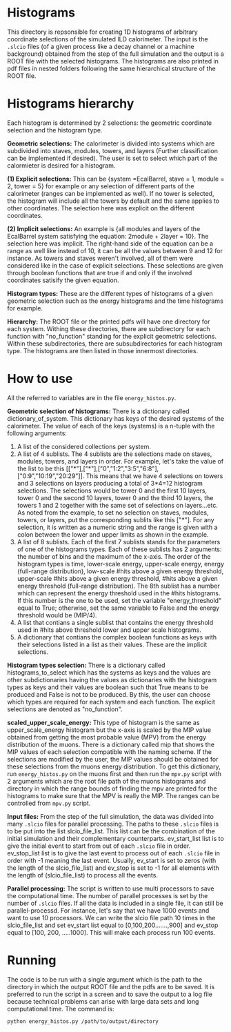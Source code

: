 Histograms
===========
This directory is repsonsible for creating 1D histograms of arbitrary coordinate selections of the simulated ILD calorimeter. The input is the ```.slcio``` files (of a given process like a decay channel or a machine background) obtained from the step of the full simulation and the output is a ROOT file with the selected histograms. The histograms are also printed in pdf files in nested folders following the same hierarchical structure of the ROOT file. 

Histograms hierarchy
============
Each histogram is determined by 2 selections: the geometric coordinate selection and the histogram type. 

__Geometric selections:__ The calorimeter is divided into systems which are subdivided into staves, modules, towers, and layers (Further classification can be implemented if desired). The user is set to select which part of the calormieter is desired for a histogram. 

__(1) Explicit selections:__ This can be {system =EcalBarrel, stave = 1, module = 2, tower = 5} for example or any selection of different parts of the calorimeter (ranges can be implemented as well). If no tower is selected, the histogram will include all the towers by default and the same applies to other coordinates. The selection here was explicit on the different coordinates.

__(2) Implicit selections:__ An example is {all modules and layers of the EcalBarrel system satisfying the equation: 2module + 2layer = 10}. The selection here was implicit. The right-hand side of the equation can be a range as well like instead of 10, it can be all the values between 9 and 12 for instance. As towers and staves weren't involved, all of them were considered like in the case of explicit selections. 
These selections are given through boolean functions that are true if and only if the involved coordinates satisify the given equation. 

__Histogram types:__ These are the different types of histograms of a given geometric selection such as the energy histograms and the time histograms for example.  

__Hierarchy:__ The ROOT file or the printed pdfs will have one directory for each system. Withing these directories, there are subdirectory for each function with "no_function" standing for the explicit geometric selections. Within these subdirectories, there are subsubdirectories for each histogram type. The histograms are then listed in those innermost directories.


How to use
===========
All the referred to variables are in the file ```energy_histos.py```. 

__Geometric selection of histograms:__ There is a dictionary called dictionary_of_system. This dictionary has keys of the desired systems of the calorimeter. The value of each of the keys (systems) is a n-tuple with the following arguments:

1. A list of the considered collections per system.
2. A list of 4 sublists. The 4 sublists are the selections made on staves, modules, towers, and layers in order. For example, let's take the value of the list to be this [["\*"],["\*"],["0","1:2","3:5","6:8"],["0:9","10:19","20:29"]]. This means that we have 4 selections on towers and 3 selections on layers producing a total of 3\*4=12 histogram selections.
The selections would be tower 0 and the first 10 layers, tower 0 and the second 10 layers, tower 0 and the third 10 layers, the towers 1 and 2 together with the same set of selections on layers...etc. As noted from the example, to set no selection on staves, modules, towers, or layers, put the corresponding sublits like this ["\*"]. For any selection, it is written as a numeric string and the range is given with a colon between the lower and upper limits as shown in the example.
3.  A list of 8 sublists. Each of the first 7 sublists stands for the parameters of one of the histograms types. Each of these sublists has 2 arguments: the number of bins and the maximum of the x-axis. The order of the histogram types is time, lower-scale energy, upper-scale energy, energy (full-range distribution), low-scale #hits above a given energy threshold, upper-scale #hits above a given energy threshold, #hits above a given energy threshold (full-range distribution). The 8th sublist has a number which can represent the energy threshold used in the #hits histograms. If this number is the one to be used, set the variable "energy_threshold" equal to True; otherwise, set the same variable to False and the energy threshold would be (MIP/4).  
4. A list that contians a single sublist that contains the energy threshold used in #hits above threshold lower and upper scale histograms.
5. A dictionary that contians the complex boolean functions as keys with their selections listed in a list as their values.  These are the implicit selections. 

__Histogram types selection:__ There is a dictionary called histograms_to_select which has the systems as keys and the values are other subdictionaries having the values as dictionaries with the histogram types as keys and their values are boolean such that True means to be produced and False is not to be produced. By this, the user can choose which types are required for each system and each function. The explicit selections are denoted as "no_function".

__scaled_upper_scale_energy:__ This type of histogram is the same as upper_scale_energy histogram but the x-axis is scaled by the MIP value obtained from getting the most probable value (MPV) from the energy distribution of the muons. There is a dictionary called mip that shows the MIP values of each selection compatible with the naming scheme. If the selections are modified by the user, the MIP values should be obtained for these selections from the muons energy distribution. To get this dictionary, run ```energy_histos.py``` on the muons first and then run the ```mpv.py``` script with 2 arguments which are the root file path of the muons histograms and directory in which the range bounds of finding the mpv are printed for the histograms to make sure that the MPV is really the MIP. The ranges can be controlled from ```mpv.py``` script.

__Input files:__ From the step of the full simulation, the data was divided into many ```.slcio``` files for parallel processing. The paths to these ```.slcio``` files is to be put into the list slcio_file_list. This list can be the combination of the initial simulation and their complementary counterparts. 
ev_start_list list is to give the initial event to start from out of each ```.slcio``` file in order. ev_stop_list list is to give the last event to process out of each ```.slcio``` file in order with -1 meaning the last event. Usually, ev_start is set to zeros (with the length of the slcio_file_list) and ev_stop is set to -1 for all elements with the length of (slcio_file_list) to process all the events.

__Parallel processing:__ The script is written to use multi processors to save the computational time. The number of parallel processes is set by the number of ```.slcio``` files. If all the data is included in a single file, it can still be parallel-processd. For instance, let's say that we have 1000 events and want to use 10 processors. We can write the slcio file path 10 times in the slcio_file_list and set ev_start list equal to [0,100,200.......,900] and ev_stop equal to [100, 200, .....1000]. This will make each process run 100 events. 

Running
==========
The code is to be run with a single argument which is the path to the directory in which the output ROOT file and the pdfs are to be saved. It is preferred to run the script in a screen and to save the output to a log file because technical problems can arise with large data sets and long computational time. The command is:
```
python energy_histos.py /path/to/output/directory
```
